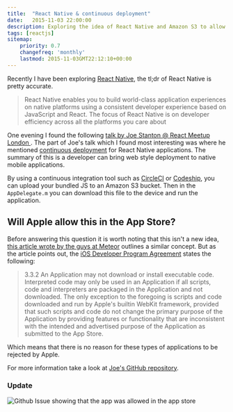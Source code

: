 ```yaml
---
title:  "React Native & continuous deployment"
date:   2015-11-03 22:00:00
description: Exploring the idea of React Native and Amazon S3 to allow for a web style continuous deployment mobile application.
tags: [reactjs]
sitemap:
    priority: 0.7
    changefreq: 'monthly'
    lastmod: 2015-11-03GMT22:12:10+00:00
---
```


Recently I have been exploring [React Native](https://facebook.github.io/react-native/), the tl;dr of React Native is pretty accurate.

> React Native enables you to build world-class application experiences on native platforms using a consistent developer experience based on JavaScript and React. The focus of React Native is on developer efficiency across all the platforms you care about

One evening I found the following [talk by Joe Stanton @ React Meetup London ](https://www.youtube.com/watch?v=9j5Uam6ORLI). The part of Joe's talk which I found most interesting was where he mentioned [continuous deployment](https://youtu.be/9j5Uam6ORLI?t=19m23s) for React Native applications. The summary of this is a developer can bring web style deployment to native mobile applications.

By using a continuous integration tool such as [CircleCI](circleci.com) or [Codeship](codeship.com), you can upload your bundled JS to an Amazon S3 bucket. Then in the `AppDelegate.m` you can download this file to the device and run the application.

## Will Apple allow this in the App Store?

Before answering this question it is worth noting that this isn't a new idea, [this article wrote by the guys at Meteor](http://info.meteor.com/blog/apple-hot-code-push-mobile) outlines a similar concept. But as the article points out, the [iOS Developer Program Agreement](https://developer.apple.com/programs/terms/ios/standard/ios_program_standard_agreement_20140909.pdf) states the following:

> 3.3.2 An Application may not download or install executable code. Interpreted code may only be used in an Application if all scripts, code and interpreters are packaged in the Application and not downloaded. The only exception to the foregoing is scripts and code downloaded and run by Apple's builtin
WebKit framework, provided that such scripts and code do not change the primary purpose of the Application by providing features or functionality that are inconsistent with the intended and advertised purpose of the Application as submitted to the App Store.

Which means that there is no reason for these types of applications to be rejected by Apple.

For more information take a look at [Joe's GitHub repository](https://github.com/JoeStanton/london-react).

### Update

![Github Issue showing that the app was allowed in the app store](https://s3-eu-west-1.amazonaws.com/joshuahornby/Screenshot+2015-11-12+21.36.05.png "GH Issue")
